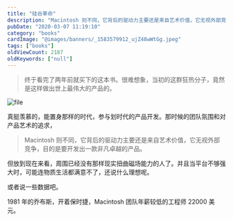 ```yaml
---
title: "硅谷革命"
description: "Macintosh 则不同，它背后的驱动力主要还是来自艺术价值，它无视外部竞争，目的是要开发出一款非凡卓越的产品"
pubDate: "2020-03-07 11:19:10"
category: "books"
cardImage: "@images/banners/_1583579912_ujZ48wWtGg.jpeg"
tags: ["books"]
oldViewCount: 2187
oldKeywords: ["null"]
---
```


> 终于看完了两年前就买下的这本书。很难想象，当初的这群狂热分子，竟然是这样做出世上最伟大的产品的。

![file](https://images.godruoyi.com/posts/202003/07/_1583578626_MU8lTqVTh3.png)

真挺羡慕的，能置身那样的时代，参与划时代的产品开发。那时候的团队氛围和对产品艺术的追求，

> Macintosh 则不同，它背后的驱动力主要还是来自艺术价值，它无视外部竞争，目的是要开发出一款非凡卓越的产品。

但放到现在来看，周围已经没有那样现实扭曲磁场能力的人了。并且当平台不够强大时，可能连物质生活都满意不了，还说什么理想呢。

或者说一些数据吧。

1981 年的乔布斯，开着保时捷，Macintosh 团队年薪较低的工程师 22000 美元。
